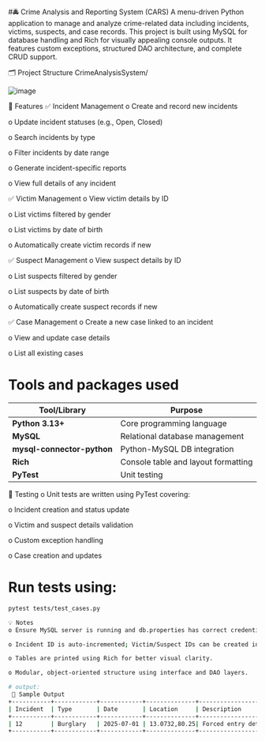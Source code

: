 #🚔 Crime Analysis and Reporting System (CARS)
A menu-driven Python application to manage and analyze crime-related data including incidents, victims, suspects, and case records. This project is built using MySQL for database handling and Rich for visually appealing console outputs. It features custom exceptions, structured DAO architecture, and complete CRUD support.

🗂️ Project Structure
CrimeAnalysisSystem/


![image](https://github.com/user-attachments/assets/b64a5757-ab83-42c8-a07f-f00f40edf77c)





📌 Features
✅ Incident Management
o Create and record new incidents

o Update incident statuses (e.g., Open, Closed)

o Search incidents by type

o Filter incidents by date range

o Generate incident-specific reports

o View full details of any incident

✅ Victim Management
o View victim details by ID

o List victims filtered by gender

o List victims by date of birth

o Automatically create victim records if new

✅ Suspect Management
o View suspect details by ID

o List suspects filtered by gender

o List suspects by date of birth

o Automatically create suspect records if new

✅ Case Management
o Create a new case linked to an incident

o View and update case details

o List all existing cases

# Tools and packages used

| Tool/Library               | Purpose                             |
| -------------------------- | ----------------------------------- |
| **Python 3.13+**           | Core programming language           |
| **MySQL**                  | Relational database management      |
| **mysql-connector-python** | Python-MySQL DB integration         |
| **Rich**                   | Console table and layout formatting |
| **PyTest**                 | Unit testing                        |


🧪 Testing
o Unit tests are written using PyTest covering:

o Incident creation and status update

o Victim and suspect details validation

o Custom exception handling

o Case creation and updates

# Run tests using:

```bash
pytest tests/test_cases.py

💡 Notes
o Ensure MySQL server is running and db.properties has correct credentials.

o Incident ID is auto-incremented; Victim/Suspect IDs can be created interactively if missing.

o Tables are printed using Rich for better visual clarity.

o Modular, object-oriented structure using interface and DAO layers.

# output:
 📸 Sample Output
+-----------+------------+------------+--------------+--------------------------+--------------+-----------+------------+
| Incident  | Type       | Date       | Location     | Description              | Status       | Victim ID | Suspect ID |
+-----------+------------+------------+--------------+--------------------------+--------------+-----------+------------+
| 12        | Burglary   | 2025-07-01 | 13.0732,80.25| Forced entry detected    | Under Invest.| 1011      | 1011       |
+-----------+------------+------------+--------------+--------------------------+--------------+-----------+------------+



